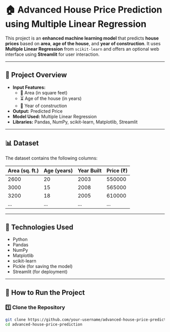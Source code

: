 # 🏠 Advanced House Price Prediction using Multiple Linear Regression

This project is an **enhanced machine learning model** that predicts **house prices** based on **area**, **age of the house**, and **year of construction**. It uses **Multiple Linear Regression** from `scikit-learn` and offers an optional web interface using **Streamlit** for user interaction.

---

## 📌 Project Overview

- **Input Features:**
  - 📐 Area (in square feet)
  - ⏳ Age of the house (in years)
  - 📅 Year of construction
- **Output:** Predicted Price
- **Model Used:** Multiple Linear Regression
- **Libraries:** Pandas, NumPy, scikit-learn, Matplotlib, Streamlit

---

## 📊 Dataset

The dataset contains the following columns:

| Area (sq. ft.) | Age (years) | Year Built | Price (₹) |
|----------------|-------------|------------|-----------|
| 2600           | 20          | 2003       | 550000    |
| 3000           | 15          | 2008       | 565000    |
| 3200           | 18          | 2005       | 610000    |
| ...            | ...         | ...        | ...       |

---

## 🔧 Technologies Used

- Python
- Pandas
- NumPy
- Matplotlib
- scikit-learn
- Pickle (for saving the model)
- Streamlit (for deployment)

---

## 🚀 How to Run the Project

### 1️⃣ Clone the Repository

```bash
git clone https://github.com/your-username/advanced-house-price-prediction.git
cd advanced-house-price-prediction

